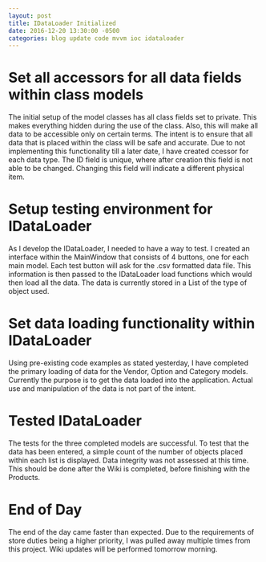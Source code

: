 ```yaml
---
layout: post
title: IDataLoader Initialized
date: 2016-12-20 13:30:00 -0500
categories: blog update code mvvm ioc idataloader
---
```

# Set all accessors for all data fields within class models

The initial setup of the model classes has all class fields set to private.
This makes everything hidden during the use of the class. Also, this will
make all data to be accessible only on certain terms. The intent is to ensure
that all data that is placed within the class will be safe and accurate. Due
to not implementing this functionality till a later date, I have created
ccessor for each data type. The ID field is unique, where after creation this
field is not able to be changed. Changing this field will indicate a different
physical item.

# Setup testing environment for IDataLoader

As I develop the IDataLoader, I needed to have a way to test. I created an
interface within the MainWindow that consists of 4 buttons, one for each
main model. Each test button will ask for the .csv formatted data file. This
information is then passed to the IDataLoader load functions which would then
load all the data. The data is currently stored in a List of the type of
object used.

# Set data loading functionality within IDataLoader

Using pre-existing code examples as stated yesterday, I have completed the primary
loading of data for the Vendor, Option and Category models. Currently the purpose
is to get the data loaded into the application. Actual use and manipulation of the
data is not part of the intent.

# Tested IDataLoader

The tests for the three completed models are successful. To test that the data has
been entered, a simple count of the number of objects placed within each list is
displayed. Data integrity was not assessed at this time. This should be done after
the Wiki is completed, before finishing with the Products.

# End of Day

The end of the day came faster than expected. Due to the requirements of store
duties being a higher priority, I was pulled away multiple times from this project.
Wiki updates will be performed tomorrow morning.